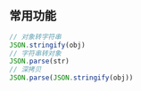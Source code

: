 <!-- 
title: JavaScript
sort: 
--> 

## 常用功能

```js
// 对象转字符串
JSON.stringify(obj)
// 字符串转对象
JSON.parse(str)
// 深拷贝
JSON.parse(JSON.stringify(obj))
```
